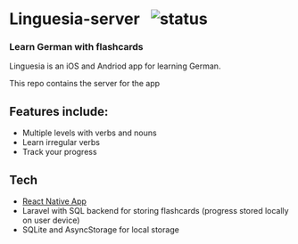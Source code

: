 # Linguesia-server &nbsp; <img src="https://img.shields.io/badge/status-inprogress-yellow" alt="status">

### Learn German with flashcards

Linguesia is an iOS and Andriod app for learning German.

This repo contains the server for the app

## Features include:

-   Multiple levels with verbs and nouns
-   Learn irregular verbs
-   Track your progress

## Tech

-   <a href="https://github.com/jacqouese/Linguesia">React Native App</a>
-   Laravel with SQL backend for storing flashcards (progress stored locally on user device)
-   SQLite and AsyncStorage for local storage

